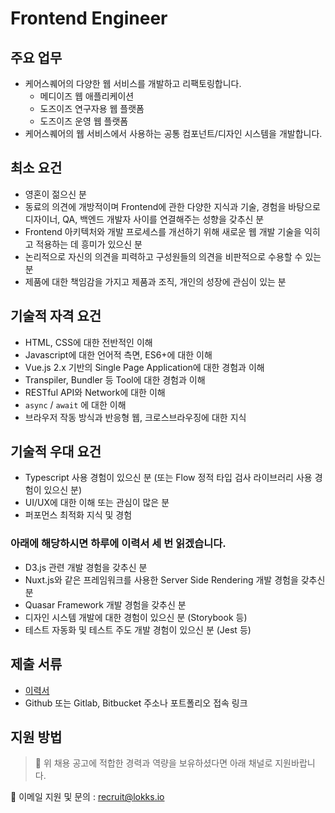 # Frontend Engineer

## 주요 업무

* 케어스퀘어의 다양한 웹 서비스를 개발하고 리팩토링합니다.
  * 메디이즈 웹 애플리케이션
  * 도즈이즈 연구자용 웹 플랫폼
  * 도즈이즈 운영 웹 플랫폼
* 케어스퀘어의 웹 서비스에서 사용하는 공통 컴포넌트/디자인 시스템을 개발합니다.


## 최소 요건

* 영혼이 젊으신 분
* 동료의 의견에 개방적이며 Frontend에 관한 다양한 지식과 기술, 경험을 바탕으로 디자이너, QA, 백엔드 개발자 사이를 연결해주는 성향을 갖추신 분
* Frontend 아키텍처와 개발 프로세스를 개선하기 위해 새로운 웹 개발 기술을 익히고 적용하는 데 흥미가 있으신 분
* 논리적으로 자신의 의견을 피력하고 구성원들의 의견을 비판적으로 수용할 수 있는 분
* 제품에 대한 책임감을 가지고 제품과 조직, 개인의 성장에 관심이 있는 분


## 기술적 자격 요건

* HTML, CSS에 대한 전반적인 이해
* Javascript에 대한 언어적 측면, ES6+에 대한 이해
* Vue.js 2.x 기반의 Single Page Application에 대한 경험과 이해
* Transpiler, Bundler 등 Tool에 대한 경험과 이해
* RESTful API와 Network에 대한 이해
* `async` / `await` 에 대한 이해
* 브라우저 작동 방식과 반응형 웹, 크로스브라우징에 대한 지식


## 기술적 우대 요건

* Typescript 사용 경험이 있으신 분 (또는 Flow 정적 타입 검사 라이브러리 사용 경험이 있으신 분)
* UI/UX에 대한 이해 또는 관심이 많은 분
* 퍼포먼스 최적화 지식 및 경험


### 아래에 해당하시면 하루에 이력서 세 번 읽겠습니다.

* D3.js 관련 개발 경험을 갖추신 분
* Nuxt.js와 같은 프레임워크를 사용한 Server Side Rendering 개발 경험을 갖추신 분
* Quasar Framework 개발 경험을 갖추신 분
* 디자인 시스템 개발에 대한 경험이 있으신 분 (Storybook 등)
* 테스트 자동화 및 테스트 주도 개발 경험이 있으신 분 (Jest 등)


## 제출 서류

* [이력서](https://lokks.io/wp-content/uploads/2020/12/%EC%A3%BC-%EB%A1%9D%EC%8A%A4307-%EC%9D%B4%EB%A0%A5%EC%84%9C-%EC%96%91%EC%8B%9D.docx)
* Github 또는 Gitlab, Bitbucket 주소나 포트폴리오 접속 링크


## 지원 방법

> 📌 위 채용 공고에 적합한 경력과 역량을 보유하셨다면 아래 채널로 지원바랍니다.

📧 이메일 지원 및 문의 : recruit@lokks.io